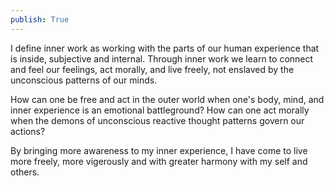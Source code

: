 ```yaml
---
publish: True
---
```

I define inner work as working with the parts of our human experience that is inside, subjective and internal. Through inner work we learn to connect and feel our feelings, act morally, and live freely, not enslaved by the unconscious patterns of our minds.

How can one be free and act in the outer world when one's body, mind, and inner experience is an emotional battleground? How can one act morally when the demons of unconscious reactive thought patterns govern our actions?

By bringing more awareness to my inner experience, I have come to live more freely, more vigerously and with greater harmony with my self and others.



